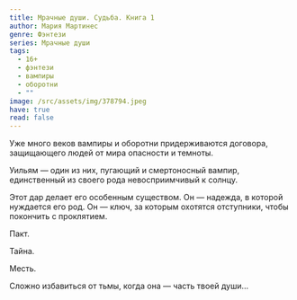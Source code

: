 ```yaml
---
title: Мрачные души. Судьба. Книга 1
author: Мария Мартинес
genre: Фэнтези
series: Мрачные души
tags:
  - 16+
  - фэнтези
  - вампиры
  - оборотни
  - ""
image: /src/assets/img/378794.jpeg
have: true
read: false
---
```

Уже много веков вампиры и оборотни придерживаются договора, защищающего людей от мира опасности и темноты.

Уильям — один из них, пугающий и смертоносный вампир, единственный из своего рода невосприимчивый к солнцу.

Этот дар делает его особенным существом. Он — надежда, в которой нуждается его род. Он — ключ, за которым охотятся отступники, чтобы покончить с проклятием.

Пакт.

Тайна.

Месть.

Сложно избавиться от тьмы, когда она — часть твоей души...
